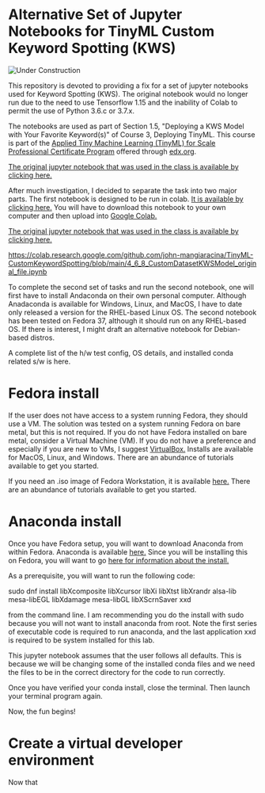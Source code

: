 # Alternative Set of Jupyter Notebooks for TinyML Custom Keyword Spotting (KWS)

<img src="https://canadianmedicalteams.org/wp-content/uploads/2013/10/Website-Under-Construction-template1.jpg" alt="Under Construction">


This repository is devoted to providing a fix for a set of jupyter notebooks used for Keyword Spotting (KWS).  The original notebook would no longer run due to the need to use Tensorflow 1.15 and the inability of Colab to permit the use of Python 3.6.c or 3.7.x.  

The notebooks are used as part of Section 1.5, "Deploying a KWS Model with Your Favorite Keyword(s)" of Course 3, Deploying TinyML.  This course is part of the <a href="https://www.edx.org/professional-certificate/harvardx-applied-tiny-machine-learning-tinyml-for-scale">Applied Tiny Machine Learning (TinyML) for Scale Professional Certificate Program</a> offered through <a href="[url](https://www.edx.org)">edx.org</a>.

<a href="https://github.com/john-mangiaracina/TinyML-CustomKeywordSpotting/blob/main/4_6_8_CustomDatasetKWSModel_original_file.ipynb">The original jupyter notebook that was used in the class is available by clicking here.</a>

After much investigation, I decided to separate the task into two major parts.  The first notebook is designed to be run in colab.  <a href="https://github.com/john-mangiaracina/TinyML-CustomKeywordSpotting/blob/main/4_6_8_CustomDatasetKWSModel_original_file.ipynb">It is available by clicking here.</a>  You will have to download this notebook to your own computer and then upload into <a href="https://github.com/john-mangiaracina/TinyML-CustomKeywordSpotting/blob/main/4_6_8_CustomDatasetKWSModel_original_file.ipynb">Google Colab.</a>

<a href="https://github.com/john-mangiaracina/TinyML-CustomKeywordSpotting/blob/main/4_6_8_CustomDatasetKWSModel_original_file.ipynb">The original jupyter notebook that was used in the class is available by clicking here.</a>
 

https://colab.research.google.com/github.com/john-mangiaracina/TinyML-CustomKeywordSpotting/blob/main/4_6_8_CustomDatasetKWSModel_original_file.ipynb

To complete the second set of tasks and run the second notebook, one will first have to install Andaconda on their own personal computer.  Although Anadaconda is available for Windows, Linux, and MacOS, I have to date only released a version for the RHEL-based Linux OS.  The second notebook has been tested on Fedora 37, although it should run on any RHEL-based OS.  If there is interest, I might draft an alternative notebook for Debian-based distros.

A complete list of the h/w test config, OS details, and installed conda related s/w is here.

#  Fedora install

If the user does not have access to a system running Fedora, they should use a VM.  The solution was tested on a system running Fedora on bare metal, but this is not required.  If you do not have Fedora installed on bare metal, consider a Virtual Machine (VM).  If you do not have a preference and especially if you are new to VMs, I suggest <a href="https://www.virtualbox.org/">VirtualBox.</a>  Installs are available for MacOS, Linux, and Windows.  There are an abundance of tutorials available to get you started.

If you need an .iso image of Fedora Workstation, it is available <a href="https://fedoraproject.org/workstation/">here.</a>  There are an abundance of tutorials available to get you started.

#  Anaconda install

Once you have Fedora setup, you will want to download Anaconda from within Fedora.  Anaconda is available <a href="https://www.anaconda.com/">here.</a>  Since you will be installing this on Fedora, you will want to go <a href="https://docs.anaconda.com/free/anaconda/install/linux/">here for information about the install.</a>  

As a prerequisite, you will want to run the following code:

sudo dnf install libXcomposite libXcursor libXi libXtst libXrandr alsa-lib mesa-libEGL libXdamage mesa-libGL libXScrnSaver xxd

from the command line.  I am recommending you do the install with sudo because you will not want to install anaconda from root.  Note the first series of executable code is required to run anaconda, and the last application xxd is required to be system installed for this lab.

This jupyter notebook assumes that the user follows all defaults.  This is because we will be changing some of the installed conda files and we need the files to be in the correct directory for the code to run correctly.

Once you have verified your conda install, close the terminal.  Then launch your terminal program again.

Now, the fun begins!

#  Create a virtual developer environment

Now that 

